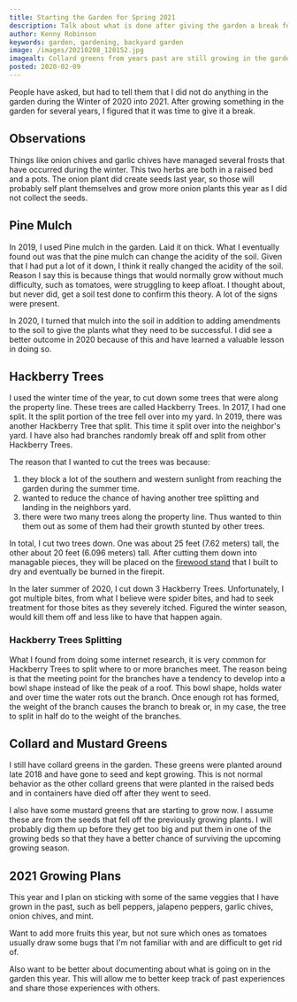 ```yaml
---
title: Starting the Garden for Spring 2021
description: Talk about what is done after giving the garden a break for the winter time
author: Kenny Robinson
keywords: garden, gardening, backyard garden
image: /images/20210208_120152.jpg
imagealt: Collard greens from years past are still growing in the garden.
posted: 2020-02-09
---
```


People have asked, but had to tell them that I did not do anything in the garden during the Winter
of 2020 into 2021. After growing something in the garden for several years, I figured that it was time to give
it a break.

## Observations

Things like onion chives and garlic chives have managed several frosts that have occurred during the winter.
This two herbs are both in a raised bed and a pots. The onion plant did create seeds last year, so those
will probably self plant themselves and grow more onion plants this year as I did not collect the seeds.

## Pine Mulch

In 2019, I used Pine mulch in the garden. Laid it on thick. What I eventually found out was that the pine 
mulch can change the acidity of the soil. Given that I had put a lot of it down, I think it really changed 
the acidity of the soil. Reason I say this is because things that would normally grow without much 
difficulty, such as tomatoes, were struggling to keep afloat. I thought about, but never did, get a 
soil test done to confirm this theory. A lot of the signs were present. 

In 2020, I turned that mulch into the soil in addition to adding amendments to the soil to give the plants
what they need to be successful. I did see a better outcome in 2020 because of this and have learned 
a valuable lesson in doing so.

## Hackberry Trees

I used the winter time of the year, to cut down some trees that were along the property line. These trees are
called Hackberry Trees. In 2017, I had one split. It the split portion of the tree fell over into my yard.
In 2019, there was another Hackberry Tree that split. This time it split over into the neighbor's yard.
I have also had branches randomly break off and split from other Hackberry Trees.

The reason that I wanted to cut the trees was because:

1. they block a lot of the southern and western sunlight from reaching the garden during the summer time.
2. wanted to reduce the chance of having another tree splitting and landing in the neighbors yard.
3. there were two many trees along the property line. Thus wanted to thin them out as some of them had their
growth stunted by other trees.

In total, I cut two trees down. One was about 25 feet (7.62 meters) tall, the other about 20 feet
(6.096 meters) tall. After cutting them down into managable pieces, they will be placed on the
[firewood stand](/handyman/2020.08.08-build-firewood-stand) that I built to dry and eventually be burned in the firepit.

In the later summer of 2020, I cut down 3 Hackberry Trees. Unfortunately, I got multiple bites, from what
I believe were spider bites, and had to seek treatment for those bites as they severely itched. Figured
the winter season, would kill them off and less like to have that happen again.

### Hackberry Trees Splitting

What I found from doing some internet research, it is very common for Hackberry Trees to split where to or more
branches meet. The reason being is that the meeting point for the branches have a tendency to develop
into a bowl shape instead of like the peak of a roof. This bowl shape, holds water and over time the
water rots out the branch. Once enough rot has formed, the weight of the branch causes the branch to break
or, in my case, the tree to split in half do to the weight of the branches.

## Collard and Mustard Greens

I still have collard greens in the garden. These greens were planted around late 2018 and have gone to seed
and kept growing. This is not normal behavior as the other collard greens that were planted in the raised 
beds and in containers have died off after they went to seed. 

I also have some mustard greens that are 
starting to grow now. I assume these are from the seeds that fell off the previously growing plants.
I will probably dig them up before they get too big and put them in one of the growing beds so that they have 
a better chance of surviving the upcoming growing season.

## 2021 Growing Plans

This year and I plan on sticking with some of the same veggies that I have grown in the past, such as bell 
peppers, jalapeno peppers, garlic chives, onion chives, and mint. 

Want to add more fruits this year, but not sure which ones as tomatoes usually draw some bugs that I'm 
not familiar with and are difficult to get rid of.

Also want to be better about documenting about what is going on in the garden this year. This will allow 
me to better keep track of past experiences and share those experiences with others.
